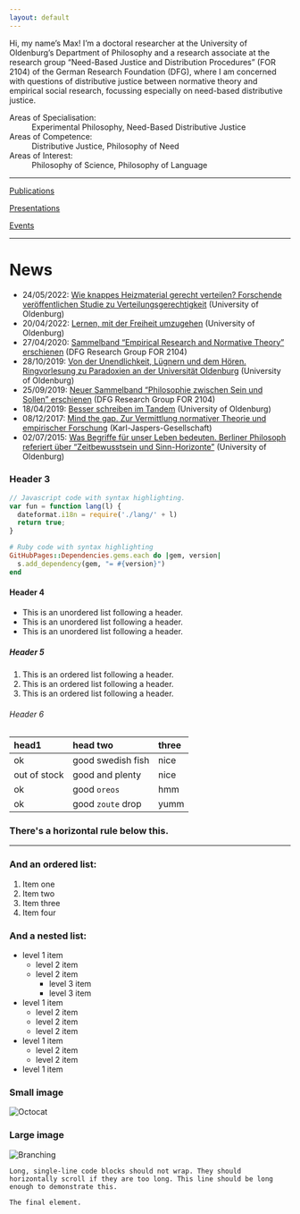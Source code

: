 ```yaml
---
layout: default
---
```


Hi, my name’s Max! I’m a doctoral researcher at the University of Oldenburg’s Department of Philosophy and a research associate at the research group “Need-Based Justice and Distribution Procedures” (FOR 2104) of the German Research Foundation (DFG), where I am concerned with questions of distributive justice between normative theory and empirical social research, focussing especially on need-based distributive justice.

<dl>
   <dt>Areas of Specialisation:</dt>
      <dd>Experimental Philosophy, Need-Based Distributive Justice</dd>
   <dt>Areas of Competence:</dt>
      <dd>Distributive Justice, Philosophy of Need</dd>
   <dt>Areas of Interest:</dt>
      <dd>Philosophy of Science, Philosophy of Language</dd>
</dl>

---

[Publications](./publications.md)

[Presentations](./publications.md)

[Events](./events.md)

---

# News

+ 24/05/2022: [Wie knappes Heizmaterial gerecht verteilen? Forschende veröffentlichen Studie zu Verteilungsgerechtigkeit](https://www.presse.uni-oldenburg.de/mit/2022/103.html) (University of Oldenburg)
+ 20/04/2022: [Lernen, mit der Freiheit umzugehen](https://uol.de/aktuelles/gestaerkt-promovieren/lernen-mit-der-freiheit-umzugehen) (University of Oldenburg)
+ 27/04/2020: [Sammelband “Empirical Research and Normative Theory” erschienen](https://www.hsu-hh.de/bedarfsgerechtigkeit/aktuelles/) (DFG Research Group FOR 2104)
+ 28/10/2019: [Von der Unendlichkeit, Lügnern und dem Hören. Ringvorlesung zu Paradoxien an der Universität Oldenburg](https://www.presse.uni-oldenburg.de/mit/2019/362.html) (University of Oldenburg)
+ 25/09/2019: [Neuer Sammelband “Philosophie zwischen Sein und Sollen” erschienen](https://www.hsu-hh.de/bedarfsgerechtigkeit/aktuelles/) (DFG Research Group FOR 2104)
+ 18/04/2019: [Besser schreiben im Tandem](https://uol.de/en/news/article/schreiben-lernen-im-tandem-3250) (University of Oldenburg)
+ 08/12/2017: [Mind the gap. Zur Vermittlung normativer Theorie und empirischer Forschung](https://karl-jaspers-gesellschaft.de/mind-the-gap-zur-vermittlung-normativer-theorie-und-empirischer-forschung-malte-meyerhuber-und-max-bauer/) (Karl-Jaspers-Gesellschaft)
+ 02/07/2015: [Was Begriffe für unser Leben bedeuten. Berliner Philosoph referiert über “Zeitbewusstsein und Sinn-Horizonte”](https://www.presse.uni-oldenburg.de/mit/2015/280.html) (University of Oldenburg)

### Header 3

```js
// Javascript code with syntax highlighting.
var fun = function lang(l) {
  dateformat.i18n = require('./lang/' + l)
  return true;
}
```

```ruby
# Ruby code with syntax highlighting
GitHubPages::Dependencies.gems.each do |gem, version|
  s.add_dependency(gem, "= #{version}")
end
```

#### Header 4

*   This is an unordered list following a header.
*   This is an unordered list following a header.
*   This is an unordered list following a header.

##### Header 5

1.  This is an ordered list following a header.
2.  This is an ordered list following a header.
3.  This is an ordered list following a header.

###### Header 6

| head1        | head two          | three |
|:-------------|:------------------|:------|
| ok           | good swedish fish | nice  |
| out of stock | good and plenty   | nice  |
| ok           | good `oreos`      | hmm   |
| ok           | good `zoute` drop | yumm  |

### There's a horizontal rule below this.

* * *

### And an ordered list:

1.  Item one
1.  Item two
1.  Item three
1.  Item four

### And a nested list:

- level 1 item
  - level 2 item
  - level 2 item
    - level 3 item
    - level 3 item
- level 1 item
  - level 2 item
  - level 2 item
  - level 2 item
- level 1 item
  - level 2 item
  - level 2 item
- level 1 item

### Small image

![Octocat](https://github.githubassets.com/images/icons/emoji/octocat.png)

### Large image

![Branching](https://guides.github.com/activities/hello-world/branching.png)

```
Long, single-line code blocks should not wrap. They should horizontally scroll if they are too long. This line should be long enough to demonstrate this.
```

```
The final element.
```
